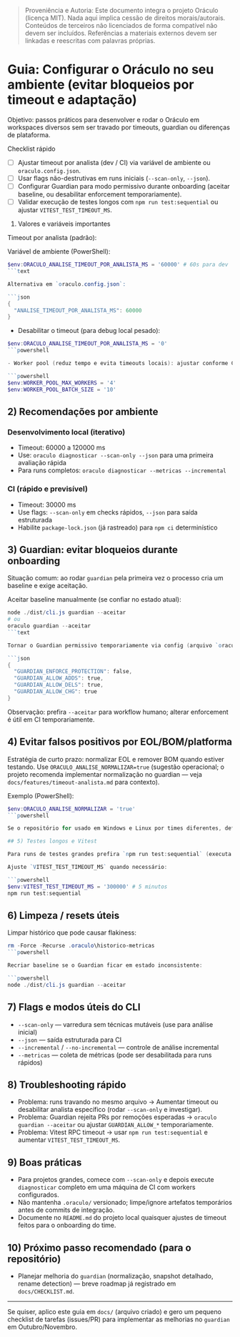 > Proveniência e Autoria: Este documento integra o projeto Oráculo (licença MIT).
> Nada aqui implica cessão de direitos morais/autorais.
> Conteúdos de terceiros não licenciados de forma compatível não devem ser incluídos.
> Referências a materiais externos devem ser linkadas e reescritas com palavras próprias.

# Guia: Configurar o Oráculo no seu ambiente (evitar bloqueios por timeout e adaptação)

Objetivo: passos práticos para desenvolver e rodar o Oráculo em workspaces diversos sem ser travado por timeouts, guardian ou diferenças de plataforma.

Checklist rápido

- [ ] Ajustar timeout por analista (dev / CI) via variável de ambiente ou `oraculo.config.json`.
- [ ] Usar flags não-destrutivas em runs iniciais (`--scan-only`, `--json`).
- [ ] Configurar Guardian para modo permissivo durante onboarding (aceitar baseline, ou desabilitar enforcement temporariamente).
- [ ] Validar execução de testes longos com `npm run test:sequential` ou ajustar `VITEST_TEST_TIMEOUT_MS`.

1. Valores e variáveis importantes

Timeout por analista (padrão):

Variável de ambiente (PowerShell):

````powershell
$env:ORACULO_ANALISE_TIMEOUT_POR_ANALISTA_MS = '60000' # 60s para dev
```text

Alternativa em `oraculo.config.json`:

```json
{
  "ANALISE_TIMEOUT_POR_ANALISTA_MS": 60000
}
````

- Desabilitar o timeout (para debug local pesado):

````powershell
$env:ORACULO_ANALISE_TIMEOUT_POR_ANALISTA_MS = '0'
```powershell

- Worker pool (reduz tempo e evita timeouts locais): ajustar conforme CPU/Core

```powershell
$env:WORKER_POOL_MAX_WORKERS = '4'
$env:WORKER_POOL_BATCH_SIZE = '10'
````

## 2) Recomendações por ambiente

### Desenvolvimento local (iterativo)

- Timeout: 60000 a 120000 ms
- Use: `oraculo diagnosticar --scan-only --json` para uma primeira avaliação rápida
- Para runs completos: `oraculo diagnosticar --metricas --incremental`

### CI (rápido e previsível)

- Timeout: 30000 ms
- Use flags: `--scan-only` em checks rápidos, `--json` para saída estruturada
- Habilite `package-lock.json` (já rastreado) para `npm ci` determinístico

## 3) Guardian: evitar bloqueios durante onboarding

Situação comum: ao rodar `guardian` pela primeira vez o processo cria um baseline e exige aceitação.

Aceitar baseline manualmente (se confiar no estado atual):

````powershell
node ./dist/cli.js guardian --aceitar
# ou
oraculo guardian --aceitar
```text

Tornar o Guardian permissivo temporariamente via config (arquivo `oraculo.config.json`):

```json
{
  "GUARDIAN_ENFORCE_PROTECTION": false,
  "GUARDIAN_ALLOW_ADDS": true,
  "GUARDIAN_ALLOW_DELS": true,
  "GUARDIAN_ALLOW_CHG": true
}
````

Observação: prefira `--aceitar` para workflow humano; alterar enforcement é útil em CI temporariamente.

## 4) Evitar falsos positivos por EOL/BOM/platforma

Estratégia de curto prazo: normalizar EOL e remover BOM quando estiver testando. Use `ORACULO_ANALISE_NORMALIZAR=true` (sugestão operacional; o projeto recomenda implementar normalização no guardian — veja `docs/features/timeout-analista.md` para contexto).

Exemplo (PowerShell):

````powershell
$env:ORACULO_ANALISE_NORMALIZAR = 'true'
```powershell

Se o repositório for usado em Windows e Linux por times diferentes, defina timeout maiores e use `--scan-only` para consistência.

## 5) Testes longos e Vitest

Para runs de testes grandes prefira `npm run test:sequential` (executa subpastas uma a uma e evita timeouts e RPC errors do Vitest).

Ajuste `VITEST_TEST_TIMEOUT_MS` quando necessário:

```powershell
$env:VITEST_TEST_TIMEOUT_MS = '300000' # 5 minutos
npm run test:sequential
````

## 6) Limpeza / resets úteis

Limpar histórico que pode causar flakiness:

````powershell
rm -Force -Recurse .oraculo\historico-metricas
```powershell

Recriar baseline se o Guardian ficar em estado inconsistente:

```powershell
node ./dist/cli.js guardian --aceitar
````

## 7) Flags e modos úteis do CLI

- `--scan-only` — varredura sem técnicas mutáveis (use para análise inicial)
- `--json` — saída estruturada para CI
- `--incremental` / `--no-incremental` — controle de análise incremental
- `--metricas` — coleta de métricas (pode ser desabilitada para runs rápidos)

## 8) Troubleshooting rápido

- Problema: runs travando no mesmo arquivo → Aumentar timeout ou desabilitar analista específico (rodar `--scan-only` e investigar).
- Problema: Guardian rejeita PRs por remoções esperadas → `oraculo guardian --aceitar` ou ajustar `GUARDIAN_ALLOW_*` temporariamente.
- Problema: Vitest RPC timeout → usar `npm run test:sequential` e aumentar `VITEST_TEST_TIMEOUT_MS`.

## 9) Boas práticas

- Para projetos grandes, comece com `--scan-only` e depois execute `diagnosticar` completo em uma máquina de CI com workers configurados.
- Não mantenha `.oraculo/` versionado; limpe/ignore artefatos temporários antes de commits de integração.
- Documente no `README.md` do projeto local quaisquer ajustes de timeout feitos para o onboarding do time.

## 10) Próximo passo recomendado (para o repositório)

- Planejar melhoria do `guardian` (normalização, snapshot detalhado, rename detection) — breve roadmap já registrado em `docs/CHECKLIST.md`.

---

Se quiser, aplico este guia em `docs/` (arquivo criado) e gero um pequeno checklist de tarefas (issues/PR) para implementar as melhorias no `guardian` em Outubro/Novembro.
